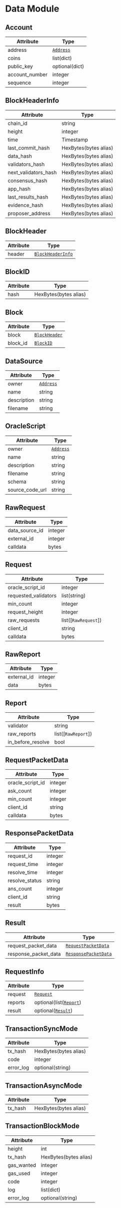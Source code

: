 # Data Module

## Account

| Attribute      | Type           |
| -------------- | -------------- |
| address        | [`Address`]    |
| coins          | list(dict)     |
| public_key     | optional(dict) |
| account_number | integer        |
| sequence       | integer        |

## BlockHeaderInfo

| Attribute            | Type                  |
| -------------------- | --------------------- |
| chain_id             | string                |
| height               | integer               |
| time                 | Timestamp             |
| last_commit_hash     | HexBytes(bytes alias) |
| data_hash            | HexBytes(bytes alias) |
| validators_hash      | HexBytes(bytes alias) |
| next_validators_hash | HexBytes(bytes alias) |
| consensus_hash       | HexBytes(bytes alias) |
| app_hash             | HexBytes(bytes alias) |
| last_results_hash    | HexBytes(bytes alias) |
| evidence_hash        | HexBytes(bytes alias) |
| proposer_address     | HexBytes(bytes alias) |

## BlockHeader

| Attribute | Type                                  |
| --------- | ------------------------------------- |
| header    | [`BlockHeaderInfo`](#blockheaderinfo) |

## BlockID

| Attribute | Type                  |
| --------- | --------------------- |
| hash      | HexBytes(bytes alias) |

## Block

| Attribute | Type            |
| --------- | --------------- |
| block     | [`BlockHeader`] |
| block_id  | [`BlockID`]     |

## DataSource

| Attribute   | Type        |
| ----------- | ----------- |
| owner       | [`Address`] |
| name        | string      |
| description | string      |
| filename    | string      |

## OracleScript

| Attribute       | Type        |
| --------------- | ----------- |
| owner           | [`Address`] |
| name            | string      |
| description     | string      |
| filename        | string      |
| schema          | string      |
| source_code_url | string      |

## RawRequest

| Attribute      | Type    |
| -------------- | ------- |
| data_source_id | integer |
| external_id    | integer |
| calldata       | bytes   |

## Request

| Attribute            | Type                 |
| -------------------- | -------------------- |
| oracle_script_id     | integer              |
| requested_validators | list(string)         |
| min_count            | integer              |
| request_height       | integer              |
| raw_requests         | list([`RawRequest`]) |
| client_id            | string               |
| calldata             | bytes                |

## RawReport

| Attribute   | Type    |
| ----------- | ------- |
| external_id | integer |
| data        | bytes   |

## Report

| Attribute         | Type                |
| ----------------- | ------------------- |
| validator         | string              |
| raw_reports       | list([`RawReport`]) |
| in_before_resolve | bool                |

## RequestPacketData

| Attribute        | Type    |
| ---------------- | ------- |
| oracle_script_id | integer |
| ask_count        | integer |
| min_count        | integer |
| client_id        | string  |
| calldata         | bytes   |

## ResponsePacketData

| Attribute      | Type    |
| -------------- | ------- |
| request_id     | integer |
| request_time   | integer |
| resolve_time   | integer |
| resolve_status | string  |
| ans_count      | integer |
| client_id      | string  |
| result         | bytes   |

## Result

| Attribute            | Type                   |
| -------------------- | ---------------------- |
| request_packet_data  | [`RequestPacketData`]  |
| response_packet_data | [`ResponsePacketData`] |

## RequestInfo

| Attribute | Type                      |
| --------- | ------------------------- |
| request   | [`Request`]               |
| reports   | optional(list([`Report`]) |
| result    | optional([`Result`])      |

## TransactionSyncMode

| Attribute | Type                  |
| --------- | --------------------- |
| tx_hash   | HexBytes(bytes alias) |
| code      | integer               |
| error_log | optional(string)      |

## TransactionAsyncMode

| Attribute | Type                  |
| --------- | --------------------- |
| tx_hash   | HexBytes(bytes alias) |

## TransactionBlockMode

| Attribute  | Type                  |
| ---------- | --------------------- |
| height     | int                   |
| tx_hash    | HexBytes(bytes alias) |
| gas_wanted | integer               |
| gas_used   | integer               |
| code       | integer               |
| log        | list(dict)            |
| error_log  | optional(string)      |

[`address`]: /client-library/pyband/wallet.html "Address"
[`request`]: #request "Request"
[`report`]: #report "Report"
[`result`]: #result "Result"
[`requestpacketdata`]: #requestpacketdata "RequestPacketData"
[`responsepacketdata`]: #responsepacketdata "ResponsePacketData"
[`blockheader`]: #blockheader "BlockHeader"
[`blockid`]: #blockid "BlockID"
[`blockheaderinfo`]: #blockheaderinfo "BlockHeaderInfo"
[`coin`]: #coin "Coin"
